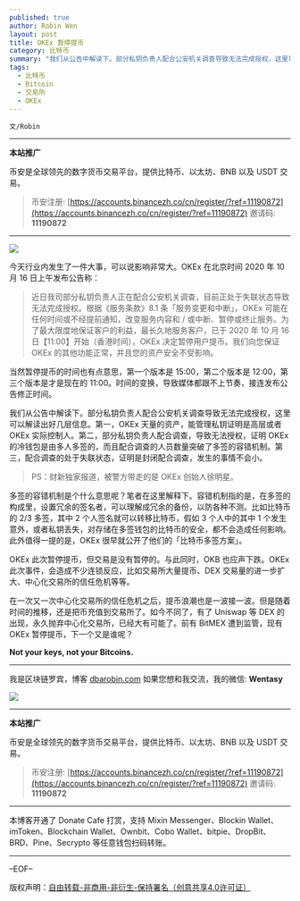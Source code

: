 ```yaml
---
published: true
author: Robin Wen
layout: post
title: OKEx 暂停提币
category: 比特币
summary: "我们从公告中解读下。部分私钥负责人配合公安机关调查导致无法完成授权，这里可以解读出好几层信息。第一，OKEx 天量的资产，能管理私钥证明是高层或者 OKEx 实际控制人。第二，部分私钥负责人配合调查，导致无法授权，证明 OKEx 的冷钱包是由多人多签的，而且配合调查的人员数量突破了多签的容错机制。第三，配合调查的处于失联状态，证明是封闭配合调查，发生的事情不会小。在一次又一次中心化交易所的信任危机之后，提币浪潮也是一波接一波。但是随着时间的推移，还是把币充值到交易所了。如今不同了，有了 Uniswap 等 DEX 的出现，永久抛弃中心化交易所，已经大有可能了。前有 BitMEX 遭到监管，现有 OKEx 暂停提币，下一个又是谁呢？"
tags:
  - 比特币
  - Bitcoin
  - 交易所
  - OKEx
---
```


`文/Robin`

***

**本站推广**

币安是全球领先的数字货币交易平台，提供比特币、以太坊、BNB 以及 USDT 交易。

> 币安注册: [https://accounts.binancezh.co/cn/register/?ref=11190872](https://accounts.binancezh.co/cn/register/?ref=11190872)
> 邀请码: **11190872**

***

![](https://cdn.dbarobin.com/qm9ynfj.png)

今天行业内发生了一件大事，可以说影响非常大。OKEx 在北京时间 2020 年 10 月 16 日上午发布公告称：

> 近日我司部分私钥负责人正在配合公安机关调查，目前正处于失联状态导致无法完成授权。根据《服务条款》8.1 条「服务变更和中断」，OKEx 可能在任何时间或不经提前通知，改变服务内容和 / 或中断、暂停或终止服务。为了最大限度地保证客户的利益，最长久地服务客户，已于 2020 年 10 月 16 日【11:00】开始（香港时间），OKEx 决定暂停用户提币。我们向您保证 OKEx 的其他功能正常，并且您的资产安全不受影响。

当然暂停提币的时间也有点意思，第一个版本是 15:00，第二个版本是 12:00，第三个版本是才是现在的 11:00。时间的变换，导致媒体都跟不上节奏，接连发布公告修正时间。

我们从公告中解读下。部分私钥负责人配合公安机关调查导致无法完成授权，这里可以解读出好几层信息。第一，OKEx 天量的资产，能管理私钥证明是高层或者 OKEx 实际控制人。第二，部分私钥负责人配合调查，导致无法授权，证明 OKEx 的冷钱包是由多人多签的，而且配合调查的人员数量突破了多签的容错机制。第三，配合调查的处于失联状态，证明是封闭配合调查，发生的事情不会小。

> PS：财新独家报道，被警方带走的是 OKEx 创始人徐明星。

多签的容错机制是个什么意思呢？笔者在这里解释下。容错机制指的是，在多签的构成里，设置冗余的签名者，可以理解成冗余的备份，以防各种不测。比如比特币的 2/3 多签，其中 2 个人签名就可以转移比特币，假如 3 个人中的其中 1 个发生意外，或者私钥丢失，对存储在多签钱包的比特币的安全，都不会造成任何影响。此外值得一提的是，OKEx 很早就公开了他们的「比特币多签方案」。

OKEx 此次暂停提币，但交易是没有暂停的。与此同时，OKB 也应声下跌。OKEx 此次事件，会造成不少连锁反应，比如交易所大量提币、DEX 交易量的进一步扩大、中心化交易所的信任危机等等。

在一次又一次中心化交易所的信任危机之后，提币浪潮也是一波接一波。但是随着时间的推移，还是把币充值到交易所了。如今不同了，有了 Uniswap 等 DEX 的出现，永久抛弃中心化交易所，已经大有可能了。前有 BitMEX 遭到监管，现有 OKEx 暂停提币，下一个又是谁呢？

**Not your keys, not your Bitcoins.**

***

我是区块链罗宾，博客 [dbarobin.com](https://dbarobin.com/)
如果您想和我交流，我的微信: **Wentasy**

![](https://cdn.dbarobin.com/v4yywe2.png)

***

**本站推广**

币安是全球领先的数字货币交易平台，提供比特币、以太坊、BNB 以及 USDT 交易。

> 币安注册: [https://accounts.binancezh.co/cn/register/?ref=11190872](https://accounts.binancezh.co/cn/register/?ref=11190872)
> 邀请码: **11190872**

***

本博客开通了 Donate Cafe 打赏，支持 Mixin Messenger、Blockin Wallet、imToken、Blockchain Wallet、Ownbit、Cobo Wallet、bitpie、DropBit、BRD、Pine、Secrypto 等任意钱包扫码转账。

<center>
    <div class="--donate-button"
         data-button-id="f8b9df0d-af9a-460d-8258-d3f435445075"
    ></div>
</center>

***

–EOF–

版权声明：[自由转载-非商用-非衍生-保持署名（创意共享4.0许可证）](http://creativecommons.org/licenses/by-nc-nd/4.0/deed.zh)